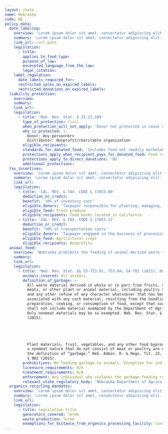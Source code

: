 ```yaml
---
layout: state
name: Nebraska
code: NE
policy_data:
  date_labeling:
    overview: 'Lorem ipsum dolor sit amet, consectetur adipiscing elit. Curabitur tellus mi, consequat at laoreet eget, vestibulum nec dolor. Vivamus volutpat quam ac quam bibendum rutrum.'
    summary: 'Lorem ipsum dolor sit amet, consectetur adipiscing elit. Curabitur tellus mi, consequat at laoreet eget, vestibulum nec dolor. Vivamus volutpat quam ac quam bibendum rutrum.'
    link_url: /url_path
    legislation:
      - title:
        applies_to_food_type:
        purpose_of_law:
        excerpted_language_from_the_law:
        legal_citation:
    label_regulation:
      date_labels_required_for:
      restricted_sales_on_expired_labels:
      restricted_donations_on_expired_labels:
  liability_protection:
    overview:
    summary:
    link_url:
    legislation:
      - title: 'Neb. Rev. Stat. § 25-21,189'
        type_of_protection: Civil
        when_protection_will_not_apply: 'Donor not protected in cases of gross negligence, recklessness, or intentional misconduct; ultimate distributor is protected from liability in actions based on strict liability.'
        who_is_protected: |-
          Donor: Any person<br>
          Distributor: Nonprofit/charitable organization
        eligible_recipients:
        standards_for_donated_food: 'Includes food not readily marketable due to appearance, freshness, grade, or surplus'
        protections_apply_when_recipient_pays_for_donated_food: Food recovery organization must distribute the food for free in order to receive protection; donor is protected even if the food recovery organization charges.
        protections_apply_to_direct_donations: 'No'
        additional_protections:
  tax_incentives:
    overview: 'Lorem ipsum dolor sit amet, consectetur adipiscing elit. Curabitur tellus mi, consequat at laoreet eget, vestibulum nec dolor. Vivamus volutpat quam ac quam bibendum rutrum.'
    summary: 'Lorem ipsum dolor sit amet, consectetur adipiscing elit. Curabitur tellus mi, consequat at laoreet eget, vestibulum nec dolor. Vivamus volutpat quam ac quam bibendum rutrum.'
    link_url:
    legislation:
      - title: 'CAL. REV. & TAX. CODE § 17053.88'
        deduction_or_credit:
        benefit: '10% of inventory cost'
        eligible_donors: 'Taxpayer responsible for planting, managing, and harvesting crops'
        eligible_food: Fresh produce
        eligible_recipients: Food banks located in California
      - title: 'CAL. REV. & TAX. CODE § 17053.12'
        deduction_or_credit:
        benefit: '50% of transportation costs'
        eligible_donors: 'Taxpayer engaged in the business of processing, distributing, or selling agricultural products'
        eligible_food: Agricultural crops
        eligible_recipients: Nonprofits
  animal_feed:
    overview: 'Nebraska prohibits the feeding of animal-derived waste to animals. Food waste that consists of only plant materials, fruit, vegetables, and any other nonmeat food byproduct may be fed to animals. Individuals may feed household garbage to their own animals.'
    summary:
    link_url:
    legislation:
      - title: 'Neb. Rev. Stat. §§ 53-753.01, 753.04; 54-701 (2015); Neb. Admin. R. & Regs. Tit. 23, Ch. 14, § 002 (2015)'
        animals_covered: All animals
        definition_of_garbage: >-
          All waste material derived in whole or in part from fruits, vegetables,
          meats, or other plant or animal material, including poultry material,
          and any other refuse of any character whatsoever that has been
          associated with any such material, resulting from the handling,
          preparation, cooking, or consumption of food, except that such term
          shall not include material exempted by the Department of Agriculture.
          Only nonmeat materials may be so exempted. Neb. Rev. Stat. § 54-753.01
          (2015).





          Plant materials, fruit, vegetables, and any other food byproducts of
          a nonmeat nature that do not consist of meat or poultry are exempt from
          the definition of “garbage.” Neb. Admin. R. & Regs. Tit. 23, Ch. 14,
          § 002 (2015).
        prohibitions: No feeding garbage to animals. Exception for individuals feeding household garbage to animals. Neb. Rev. Stat. § 54-753.01 (2015).
        licensure_requirements: N/A
        treatment_requirements: N/A
        enforcement: Any individual who violates the garbage-feeding rule is guilty of a misdemeanor. Each day the rule is violated is considered a separate offense. Neb. Rev. Stat. § 54-753.04 (2015).
        relevant_state_regulatory_body: 'Nebraska Department of Agriculture (Neb. Rev. Stat. § 54-701 (2015)), a href="http://www.nda.nebraska.gov/" target="_blank">http://www.nda.nebraska.gov/</a>.'
  organics_recycling_mandates:
    overview: 'Lorem ipsum dolor sit amet, consectetur adipiscing elit. Curabitur tellus mi, consequat at laoreet eget, vestibulum nec dolor. Vivamus volutpat quam ac quam bibendum rutrum.'
    summary: 'Lorem ipsum dolor sit amet, consectetur adipiscing elit. Curabitur tellus mi, consequat at laoreet eget, vestibulum nec dolor. Vivamus volutpat quam ac quam bibendum rutrum.'
    link_url:
    legislation:
      - title: legislation title
        generators_covered: lorem
        waste_production: lorem
        exemptions_for_distance_from_organics_processing_facility: lorem
---
```

